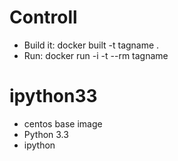 # Controll
* Build it: docker built -t tagname .
* Run: docker run -i -t --rm tagname

# ipython33
* centos base image
* Python 3.3
* ipython
